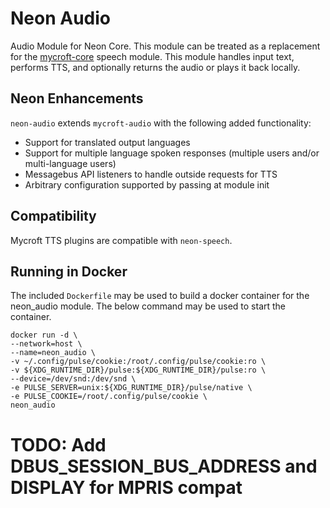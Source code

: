 # Neon Audio
Audio Module for Neon Core. This module can be treated as a replacement for the
[mycroft-core](https://github.com/MycroftAI/mycroft-core) speech module. This module handles input text, performs TTS, 
and optionally returns the audio or plays it back locally.

## Neon Enhancements
`neon-audio` extends `mycroft-audio` with the following added functionality:
* Support for translated output languages
* Support for multiple language spoken responses (multiple users and/or multi-language users)
* Messagebus API listeners to handle outside requests for TTS
* Arbitrary configuration supported by passing at module init

## Compatibility
Mycroft TTS plugins are compatible with `neon-speech`.

## Running in Docker
The included `Dockerfile` may be used to build a docker container for the neon_audio module. The below command may be used
to start the container.

```shell
docker run -d \
--network=host \
--name=neon_audio \
-v ~/.config/pulse/cookie:/root/.config/pulse/cookie:ro \
-v ${XDG_RUNTIME_DIR}/pulse:${XDG_RUNTIME_DIR}/pulse:ro \
--device=/dev/snd:/dev/snd \
-e PULSE_SERVER=unix:${XDG_RUNTIME_DIR}/pulse/native \
-e PULSE_COOKIE=/root/.config/pulse/cookie \
neon_audio
```
# TODO: Add DBUS_SESSION_BUS_ADDRESS and DISPLAY for MPRIS compat
